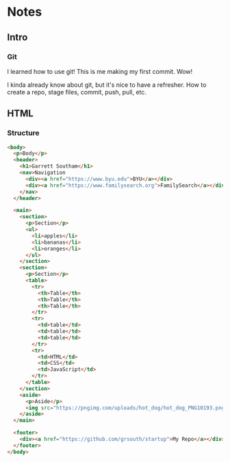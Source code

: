 # Notes

## Intro

### Git

I learned how to use git! This is me making my first commit. Wow!

I kinda already know about git, but it's nice to have a refresher. How to create a repo, stage files, commit, push, pull, etc.

## HTML

### Structure

```html
<body>
  <p>Body</p>
  <header>
    <h1>Garrett Southam</h1>
    <nav>Navigation
      <div><a href="https://www.byu.edu">BYU</a></div>
      <div><a href="https://www.familysearch.org">FamilySearch</a></div>
    </nav>
  </header>

  <main>
    <section>
      <p>Section</p>
      <ul>
        <li>apples</li>
        <li>bananas</li>
        <li>oranges</li>
      </ul>
    </section>
    <section>
      <p>Section</p>
      <table>
        <tr>
          <th>Table</th>
          <th>Table</th>
          <th>Table</th>
        </tr>
        <tr>
          <td>table</td>
          <td>table</td>
          <td>table</td>
        </tr>
        <tr>
          <td>HTML</td>
          <td>CSS</td>
          <td>JavaScript</td>
        </tr>
      </table>
    </section>
    <aside>
      <p>Aside</p>
      <img src="https://pngimg.com/uploads/hot_dog/hot_dog_PNG10193.png" alt="pic of hot dog" width="150">
    </aside>
  </main>

  <footer>
    <div><a href="https://github.com/grsouth/startup">My Repo</a></div>
  </footer>
</body>
```
